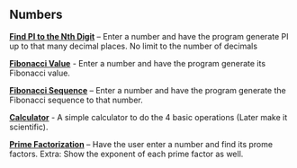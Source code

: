 Numbers
---------

[**Find PI to the Nth Digit**](https://github.com/MrBlaise/learnpython/blob/master/Numbers/pi.py) – Enter a number and have the program generate PI up to that many decimal places. No limit to the number of decimals

[**Fibonacci Value**](https://github.com/MrBlaise/learnpython/blob/master/Numbers/fibonacci_value.py) - Enter a number and have the program generate its Fibonacci value.

[**Fibonacci Sequence**](https://github.com/MrBlaise/learnpython/blob/master/Numbers/fibonacci.py) – Enter a number and have the program generate the Fibonacci sequence to that number.

[**Calculator**](https://github.com/MrBlaise/learnpython/blob/master/Numbers/calc.py) - A simple calculator to do the 4 basic operations (Later make it scientific).

[**Prime Factorization**](https://github.com/MrBlaise/learnpython/blob/master/Numbers/prime.py) – Have the user enter a number and find its prome factors. Extra: Show the exponent of each prime factor as well.
